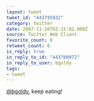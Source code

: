```yaml
---
layout: tweet
tweet_id: "443795932"
category: twitter
date: 2007-11-26T03:15:02.000Z
source: Twitter Web Client
favorite_count: 0
retweet_count: 0
is_reply: true
in_reply_to_id: "443700972"
in_reply_to_user: bgoldy
tags:
- tweet
---
```


[@bgoldy](https://twitter.com/@bgoldy), keep eating!
